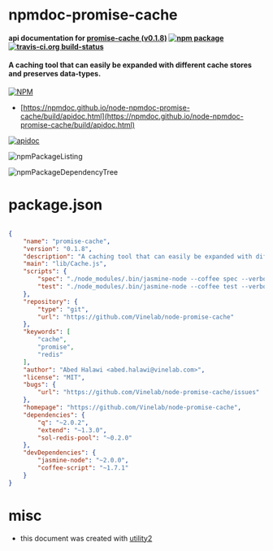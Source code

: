 # npmdoc-promise-cache

#### api documentation for  [promise-cache (v0.1.8)](https://github.com/Vinelab/node-promise-cache)  [![npm package](https://img.shields.io/npm/v/npmdoc-promise-cache.svg?style=flat-square)](https://www.npmjs.org/package/npmdoc-promise-cache) [![travis-ci.org build-status](https://api.travis-ci.org/npmdoc/node-npmdoc-promise-cache.svg)](https://travis-ci.org/npmdoc/node-npmdoc-promise-cache)

#### A caching tool that can easily be expanded with different cache stores and preserves data-types.

[![NPM](https://nodei.co/npm/promise-cache.png?downloads=true&downloadRank=true&stars=true)](https://www.npmjs.com/package/promise-cache)

- [https://npmdoc.github.io/node-npmdoc-promise-cache/build/apidoc.html](https://npmdoc.github.io/node-npmdoc-promise-cache/build/apidoc.html)

[![apidoc](https://npmdoc.github.io/node-npmdoc-promise-cache/build/screenCapture.buildCi.browser.%252Ftmp%252Fbuild%252Fapidoc.html.png)](https://npmdoc.github.io/node-npmdoc-promise-cache/build/apidoc.html)

![npmPackageListing](https://npmdoc.github.io/node-npmdoc-promise-cache/build/screenCapture.npmPackageListing.svg)

![npmPackageDependencyTree](https://npmdoc.github.io/node-npmdoc-promise-cache/build/screenCapture.npmPackageDependencyTree.svg)



# package.json

```json

{
    "name": "promise-cache",
    "version": "0.1.8",
    "description": "A caching tool that can easily be expanded with different cache stores and preserves data-types.",
    "main": "lib/Cache.js",
    "scripts": {
        "spec": "./node_modules/.bin/jasmine-node --coffee spec --verbose",
        "test": "./node_modules/.bin/jasmine-node --coffee test --verbose"
    },
    "repository": {
        "type": "git",
        "url": "https://github.com/Vinelab/node-promise-cache"
    },
    "keywords": [
        "cache",
        "promise",
        "redis"
    ],
    "author": "Abed Halawi <abed.halawi@vinelab.com>",
    "license": "MIT",
    "bugs": {
        "url": "https://github.com/Vinelab/node-promise-cache/issues"
    },
    "homepage": "https://github.com/Vinelab/node-promise-cache",
    "dependencies": {
        "q": "~2.0.2",
        "extend": "~1.3.0",
        "sol-redis-pool": "~0.2.0"
    },
    "devDependencies": {
        "jasmine-node": "~2.0.0",
        "coffee-script": "~1.7.1"
    }
}
```



# misc
- this document was created with [utility2](https://github.com/kaizhu256/node-utility2)
